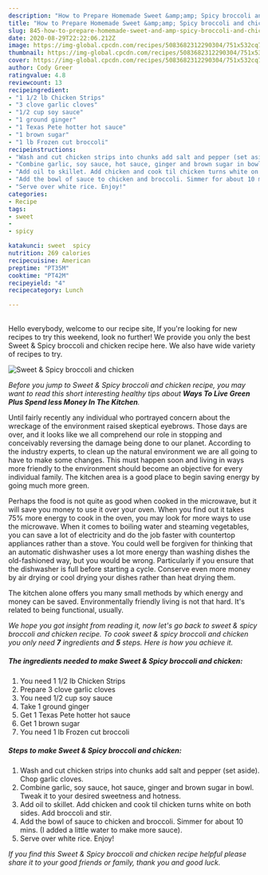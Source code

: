 ```yaml
---
description: "How to Prepare Homemade Sweet &amp;amp; Spicy broccoli and chicken"
title: "How to Prepare Homemade Sweet &amp;amp; Spicy broccoli and chicken"
slug: 845-how-to-prepare-homemade-sweet-and-amp-spicy-broccoli-and-chicken
date: 2020-08-29T22:22:06.212Z
image: https://img-global.cpcdn.com/recipes/5083682312290304/751x532cq70/sweet-spicy-broccoli-and-chicken-recipe-main-photo.jpg
thumbnail: https://img-global.cpcdn.com/recipes/5083682312290304/751x532cq70/sweet-spicy-broccoli-and-chicken-recipe-main-photo.jpg
cover: https://img-global.cpcdn.com/recipes/5083682312290304/751x532cq70/sweet-spicy-broccoli-and-chicken-recipe-main-photo.jpg
author: Cody Greer
ratingvalue: 4.8
reviewcount: 13
recipeingredient:
- "1 1/2 lb Chicken Strips"
- "3 clove garlic cloves"
- "1/2 cup soy sauce"
- "1 ground ginger"
- "1 Texas Pete hotter hot sauce"
- "1 brown sugar"
- "1 lb Frozen cut broccoli"
recipeinstructions:
- "Wash and cut chicken strips into chunks add salt and pepper (set aside). Chop garlic cloves."
- "Combine garlic, soy sauce, hot sauce, ginger and brown sugar in bowl. Tweak it to your desired sweetness and hotness."
- "Add oil to skillet. Add chicken and cook til chicken turns white on both sides. Add broccoli and stir."
- "Add the bowl of sauce to chicken and broccoli. Simmer for about 10 mins. (I added a little water to make more sauce)."
- "Serve over white rice. Enjoy!"
categories:
- Recipe
tags:
- sweet
- 
- spicy

katakunci: sweet  spicy 
nutrition: 269 calories
recipecuisine: American
preptime: "PT35M"
cooktime: "PT42M"
recipeyield: "4"
recipecategory: Lunch

---
```

<br>
Hello everybody, welcome to our recipe site, If you're looking for new recipes to try this weekend, look no further! We provide you only the best Sweet &amp; Spicy broccoli and chicken recipe here. We also have wide variety of recipes to try.
<br>


![Sweet &amp; Spicy broccoli and chicken](https://img-global.cpcdn.com/recipes/5083682312290304/751x532cq70/sweet-spicy-broccoli-and-chicken-recipe-main-photo.jpg)

<i>Before you jump to Sweet &amp; Spicy broccoli and chicken recipe, you may want to read this short interesting healthy tips about 
<strong>Ways To Live Green Plus Spend less Money In The Kitchen</strong>.</i>
</br>

Until fairly recently any individual who portrayed concern about the wreckage of the environment raised skeptical eyebrows. Those days are over, and it looks like we all comprehend our role in stopping and conceivably reversing the damage being done to our planet. According to the industry experts, to clean up the natural environment we are all going to have to make some changes. This must happen soon and living in ways more friendly to the environment should become an objective for every individual family. The kitchen area is a good place to begin saving energy by going much more green.

Perhaps the food is not quite as good when cooked in the microwave, but it will save you money to use it over your oven. When you find out it takes 75% more energy to cook in the oven, you may look for more ways to use the microwave. When it comes to boiling water and steaming vegetables, you can save a lot of electricity and do the job faster with countertop appliances rather than a stove. You could well be forgiven for thinking that an automatic dishwasher uses a lot more energy than washing dishes the old-fashioned way, but you would be wrong. Particularly if you ensure that the dishwasher is full before starting a cycle. Conserve even more money by air drying or cool drying your dishes rather than heat drying them.

The kitchen alone offers you many small methods by which energy and money can be saved. Environmentally friendly living is not that hard. It's related to being functional, usually.


<i>We hope you got insight from reading it, now let's go back to sweet &amp; spicy broccoli and chicken recipe. To cook sweet &amp; spicy broccoli and chicken you only need <strong>7</strong> ingredients and <strong>5</strong> steps. Here is how you achieve it.
</i>

##### The ingredients needed to make Sweet &amp; Spicy broccoli and chicken:

1. You need 1 1/2 lb Chicken Strips
1. Prepare 3 clove garlic cloves
1. You need 1/2 cup soy sauce
1. Take 1 ground ginger
1. Get 1 Texas Pete hotter hot sauce
1. Get 1 brown sugar
1. You need 1 lb Frozen cut broccoli


##### Steps to make Sweet &amp; Spicy broccoli and chicken:

1. Wash and cut chicken strips into chunks add salt and pepper (set aside). Chop garlic cloves.
1. Combine garlic, soy sauce, hot sauce, ginger and brown sugar in bowl. Tweak it to your desired sweetness and hotness.
1. Add oil to skillet. Add chicken and cook til chicken turns white on both sides. Add broccoli and stir.
1. Add the bowl of sauce to chicken and broccoli. Simmer for about 10 mins. (I added a little water to make more sauce).
1. Serve over white rice. Enjoy!


<i>If you find this Sweet &amp; Spicy broccoli and chicken recipe helpful please share it to your good friends or family, thank you and good luck.</i>
